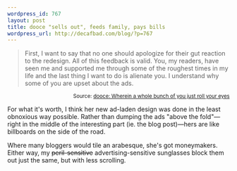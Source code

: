 ```yaml
--- 
wordpress_id: 767
layout: post
title: dooce "sells out", feeds family, pays bills
wordpress_url: http://decafbad.com/blog/?p=767
---
```

<blockquote cite="http://www.dooce.com/archives/daily/11_01_2005.html">First, I want to say that no one should apologize for their gut reaction to the redesign. All of this feedback is valid. You, my readers, have seen me and supported me through some of the roughest times in my life and the last thing I want to do is alienate you. I understand why some of you are upset about the ads.</blockquote>
<small style="text-align:right; display:block">Source: <a href="http://www.dooce.com/archives/daily/11_01_2005.html">dooce: Wherein a whole bunch of you just roll your eyes</a></small>

For what it's worth, I think her new ad-laden design was done in the least obnoxious way possible.  Rather than dumping the ads "above the fold"—right in the middle of the interesting part (ie. the blog post)—hers are like billboards on the side of the road.  

Where many bloggers would tile an arabesque, she's got moneymakers.  Either way, my <strike>peril-sensitive</strike> advertising-sensitive sunglasses block them out just the same, but with less scrolling.
